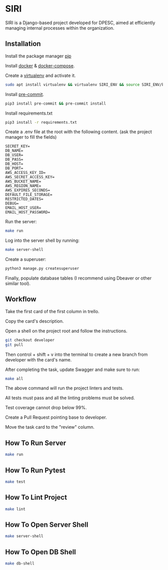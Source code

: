 # SIRI

SIRI is a Django-based project developed for DPESC, aimed at efficiently managing internal processes within the organization.

## Installation
Install the package manager [pip](https://pip.pypa.io/en/stable/)

Install [docker](https://docs.docker.com/) & [docker-compose](https://docs.docker.com/compose/).

Create a [virtualenv](https://virtualenv.pypa.io/en/latest/) and activate it.

```bash
sudo apt install virtualenv && virtualenv SIRI_ENV && source SIRI_ENV/bin/activate
```

Install [pre-commit](https://pre-commit.com/).

```bash
pip3 install pre-commit && pre-commit install
```

Install requirements.txt

```bash
pip3 install -r requirements.txt
```

Create a .env file at the root with the following content. (ask the project manager to fill the fields)

```.env
SECRET_KEY=
DB_NAME=
DB_USER=
DB_PASS=
DB_HOST=
DB_PORT=
AWS_ACCESS_KEY_ID=
AWS_SECRET_ACCESS_KEY=
AWS_BUCKET_NAME=
AWS_REGION_NAME=
AWS_EXPIRES_SECONDS=
DEFAULT_FILE_STORAGE=
RESTRICTED_DATES=
DEBUG=
EMAIL_HOST_USER=
EMAIL_HOST_PASSWORD=
```

Run the server:
```bash
make run
```
Log into the server shell by running:
```bash
make server-shell
```
Create a superuser:
```bash
python3 manage.py createsuperuser
```
Finally, populate database tables (I recommend using Dbeaver or other similar tool).
## Workflow

Take the first card of the first column in trello.

Copy the card's description.

Open a shell on the project root and follow the instructions.

```bash
git checkout developer
git pull
```
Then control + shift + v into the terminal to create a new branch from developer with the card's name.

After completing the task, update Swagger and make sure to run:
```bash
make all
```
The above command will run the project linters and tests.

All tests must pass and all the linting problems must be solved.

Test coverage cannot drop below 99%.

Create a Pull Request pointing base to developer.

Move the task card to the "review" column.
## How To Run Server

```bash
make run
```

## How To Run Pytest

```bash
make test
```

## How To Lint Project

```bash
make lint
```
## How To Open Server Shell

```bash
make server-shell
```

## How To Open DB Shell

```bash
make db-shell
```
